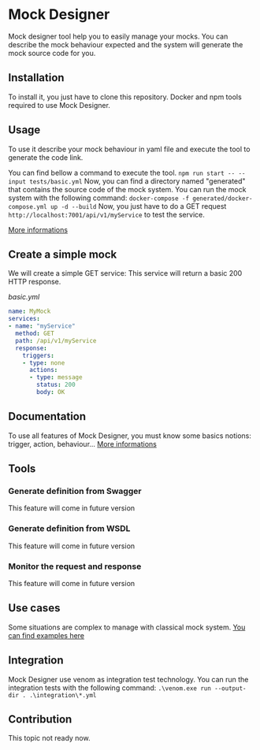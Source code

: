 # Mock Designer
Mock designer tool help you to easily manage your mocks. You can describe the mock behaviour expected and the system will generate the mock source code for you.

## Installation

To install it, you just have to clone this repository.
Docker and npm tools required to use Mock Designer.

## Usage

To use it describe your mock behaviour in yaml file and execute the tool to generate the code link.

You can find bellow a command to execute the tool.
`npm run start -- --input tests/basic.yml`
Now, you can find a directory named "generated" that contains the source code of the mock system.
You can run the mock system with the following command:
`docker-compose -f generated/docker-compose.yml up -d --build`
Now, you just have to do a GET request `http://localhost:7001/api/v1/myService` to test the service.

[More informations](https://github.com/kevinramage/mockDesigner/blob/master/doc/commandLine.md)

## Create a simple mock

We will create a simple GET service:
This service will return a basic 200 HTTP response.

*basic.yml*
```yaml
name: MyMock
services:
- name: "myService"
  method: GET
  path: /api/v1/myService
  response:
    triggers:
    - type: none
      actions:
      - type: message
        status: 200
        body: OK
```

## Documentation

To use all features of Mock Designer, you must know some basics notions: trigger, action, behaviour...
[More informations](https://github.com/kevinramage/mockDesigner/blob/master/doc/mockDesigner.md)

## Tools

### Generate definition from Swagger

This feature will come in future version

### Generate definition from WSDL

This feature will come in future version

### Monitor the request and response

This feature will come in future version

## Use cases

Some situations are complex to manage with classical mock system.
[You can find examples here](https://github.com/kevinramage/mockDesigner/blob/master/doc/usecase.md)

## Integration

Mock Designer use venom as integration test technology. You can run the integration tests with the following command:
`.\venom.exe run --output-dir . .\integration\*.yml`

## Contribution

This topic not ready now.